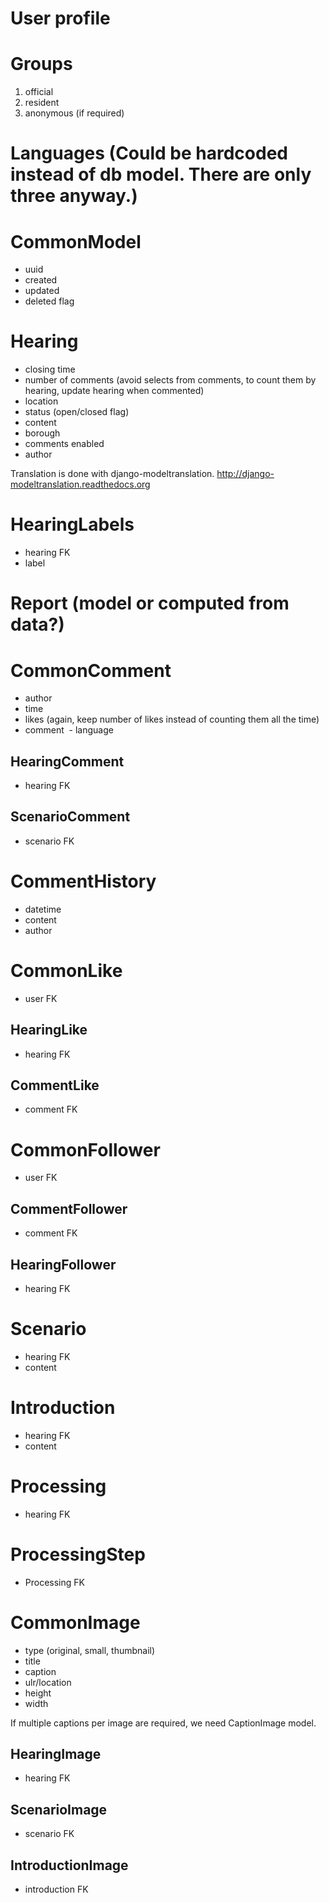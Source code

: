 
# User profile

# Groups
 1. official
 2. resident
 3. anonymous (if required)
 
# Languages (Could be hardcoded instead of db model. There are only three anyway.)

# CommonModel
 - uuid
 - created
 - updated
 - deleted flag

# Hearing 
 - closing time
 - number of comments
 (avoid selects from comments, to count them by hearing, update hearing when commented)
 - location
 - status (open/closed flag)
 - content
 - borough
 - comments enabled
 - author

Translation is done with django-modeltranslation.
http://django-modeltranslation.readthedocs.org

# HearingLabels
 - hearing FK
 - label

# Report (model or computed from data?)

# CommonComment
 - author
 - time
 - likes (again, keep number of likes instead of counting them all the time)
 - comment
 - language

## HearingComment
  - hearing FK

## ScenarioComment
  - scenario FK

# CommentHistory
 - datetime
 - content
 - author

# CommonLike
 - user FK

## HearingLike
 - hearing FK

## CommentLike
 - comment FK
 
# CommonFollower
 - user FK
 
## CommentFollower
 - comment FK

## HearingFollower
 - hearing FK

# Scenario
 - hearing FK
 - content

# Introduction
 - hearing FK
 - content

# Processing
 - hearing FK

# ProcessingStep
 - Processing FK

# CommonImage
 - type (original, small, thumbnail)
 - title
 - caption
 - ulr/location
 - height
 - width

If multiple captions per image are required, we need CaptionImage model.

## HearingImage
  - hearing FK

## ScenarioImage
  - scenario FK

## IntroductionImage
  - introduction FK

